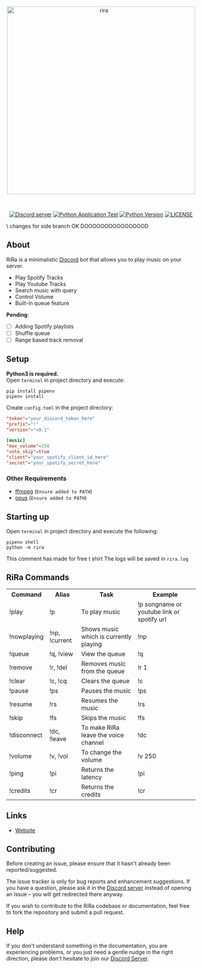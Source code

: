 <div align="center">
  <br />
  <p>
    <a href="https://rira.wtf"><img src="https://i.imgur.com/BVuDXEM.png" width="500" alt="rira" /></a>
  </p>
  <br />
  <p>
    <a href="https://discord.gg/aMgWPApkyS"><img src="https://img.shields.io/discord/738109119671566447?color=5865F2&logo=discord&logoColor=white" alt="Discord server" /></a>
    <a href="https://github.com/apratimshukla6/RiRa/actions"><img src="https://github.com/apratimshukla6/RiRa/actions/workflows/python-app.yml/badge.svg" alt="Python Application Test" /></a>
    <a href="https://rira.wtf"><img src="https://img.shields.io/github/pipenv/locked/python-version/apratimshukla6/RiRa" alt="Python Version" /></a>
    <a href="https://github.com/apratimshukla6/RiRa/blob/main/LICENSE"><img alt="LICENSE" src="https://img.shields.io/github/license/apratimshukla6/RiRa" /></a>
  </p>
</div>\
changes for side branch
OK DOOOOOOOOOOOOOOOD

## About 

RiRa is a minimalistic [Discord](https://discord.com) bot that allows you to play music on your server.

- Play Spotify Tracks
- Play Youtube Tracks
- Search music with query
- Control Volume
- Built-in queue feature

**Pending**:
- [ ] Adding Spotify playlists
- [ ] Shuffle queue
- [ ] Range based track removal

## Setup

**Python3 is required.**  
Open `terminal` in project directory and execute:
```shell
pip install pipenv
pipenv install
```

Create `config.toml` in the project directory:
```toml
"token"="your_discord_token_here"
"prefix"="!"
"version"="v0.1"

[music]
"max_volume"=250
"vote_skip"=true
"client"="your_spotify_client_id_here"
"secret"="your_spotify_secret_here"
```

### Other Requirements

- [ffmpeg](https://www.ffmpeg.org/download.html) (`Ensure added to PATH`)
- [opus](https://opus-codec.org/downloads/) (`Ensure added to PATH`)

## Starting up

Open `terminal` in project directory and execute the following:
```shell
pipenv shell
python -m rira
```
This comment has made for free t shirt
The logs will be saved in `rira.log`

## RiRa Commands

<table>
  <tr>
    <th>Command</th>
    <th>Alias</th>
    <th>Task</th>
    <th>Example</th>
  </tr>
  <tr>
    <td>!play</td>
    <td>!p</td>
    <td>To play music</td>
    <td>!p songname or youtube link or spotify url</td>
  </tr>
  <tr>
    <td>!nowplaying</td>
    <td>!np, !current</td>
    <td>Shows music which is currently playing</td>
    <td>!np</td>
  </tr>
  <tr>
    <td>!queue</td>
    <td>!q, !view</td>
    <td>View the queue</td>
    <td>!q</td>
  </tr>
  <tr>
    <td>!remove</td>
    <td>!r, !del</td>
    <td>Removes music from the queue</td>
    <td>!r 1</td>
  </tr>
  <tr>
    <td>!clear</td>
    <td>!c, !cq</td>
    <td>Clears the queue</td>
    <td>!c</td>
  </tr>
  <tr>
    <td>!pause</td>
    <td>!ps</td>
    <td>Pauses the music</td>
    <td>!ps</td>
  </tr>
  <tr>
    <td>!resume</td>
    <td>!rs</td>
    <td>Resumes the music</td>
    <td>!rs</td>
  </tr>
  <tr>
    <td>!skip</td>
    <td>!fs</td>
    <td>Skips the music</td>
    <td>!fs</td>
  </tr>
  <tr>
    <td>!disconnect</td>
    <td>!dc, !leave</td>
    <td>To make RiRa leave the voice channel</td>
    <td>!dc</td>
  </tr>
  <tr>
    <td>!volume</td>
    <td>!v, !vol</td>
    <td>To change the volume</td>
    <td>!v 250</td>
  </tr>
  <tr>
    <td>!ping</td>
    <td>!pi</td>
    <td>Returns the latency</td>
    <td>!pi</td>
  </tr>
  <tr>
    <td>!credits</td>
    <td>!cr</td>
    <td>Returns the credits</td>
    <td>!cr</td>
  </tr>
</table>

## Links

- [Website](https://rira.wtf)

## Contributing

Before creating an issue, please ensure that it hasn't already been reported/suggested.

The issue tracker is only for bug reports and enhancement suggestions. If you have a question, please ask it in the [Discord server](https://discord.gg/aMgWPApkyS) instead of opening an issue – you will get redirected there anyway.

If you wish to contribute to the RiRa codebase or documentation, feel free to fork the repository and submit a pull request.

## Help

If you don't understand something in the documentation, you are experiencing problems, or you just need a gentle
nudge in the right direction, please don't hesitate to join our [Discord Server](https://discord.gg/aMgWPApkyS).
